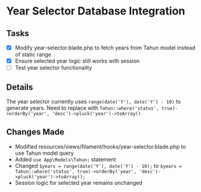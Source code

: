 # Year Selector Database Integration

## Tasks
- [x] Modify year-selector.blade.php to fetch years from Tahun model instead of static range
- [x] Ensure selected year logic still works with session
- [ ] Test year selector functionality

## Details
The year selector currently uses `range(date('Y'), date('Y') - 10)` to generate years.
Need to replace with `Tahun::where('status', true)->orderBy('year', 'desc')->pluck('year')->toArray()`

## Changes Made
- Modified resources/views/filament/hooks/year-selector.blade.php to use Tahun model query
- Added `use App\Models\Tahun;` statement
- Changed `$years = range(date('Y'), date('Y') - 10);` to `$years = Tahun::where('status', true)->orderBy('year', 'desc')->pluck('year')->toArray();`
- Session logic for selected year remains unchanged
